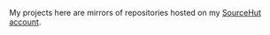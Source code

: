 My projects here are mirrors of repositories hosted on my [SourceHut account](https://git.sr.ht/~yorunosaurusrex).
